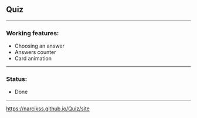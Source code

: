 ## Quiz

---

### Working features:
- Choosing an answer
- Answers counter
- Card animation

---

### Status:
- Done

---

https://narcikss.github.io/Quiz/site
